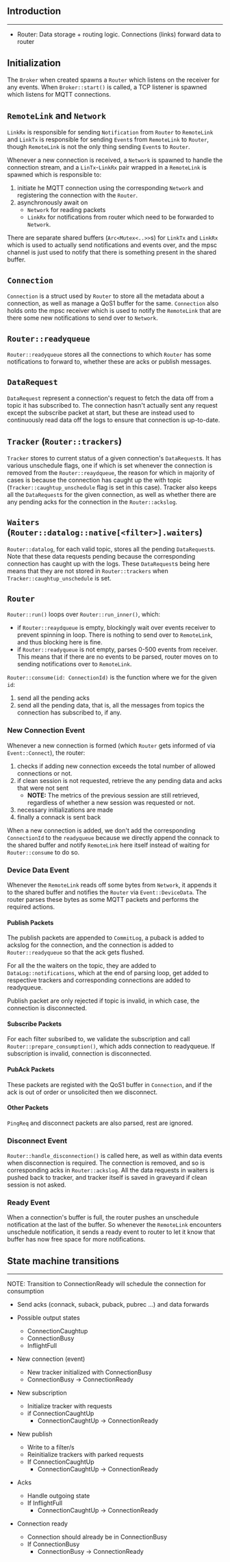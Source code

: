 ## Introduction
----------------

- Router: Data storage + routing logic. Connections (links) forward data to router


## Initialization

The `Broker` when created spawns a `Router` which listens on the receiver for any events. When `Broker::start()` is called, a TCP listener is spawned which listens for MQTT connections.


## `RemoteLink` and `Network`

`LinkRx` is responsible for sending `Notification` from `Router` to `RemoteLink` and `LinkTx` is responsible for sending `Event`s from `RemoteLink` to `Router`, though `RemoteLink` is not the only thing sending `Event`s to `Router`.

Whenever a new connection is received, a `Network` is spawned to handle the connection stream, and a `LinTx`-`LinkRx` pair wrapped in a `RemoteLink` is spawned which is responsible to:
1. initiate he MQTT connection using the corresponding `Network` and registering the connection with the `Router`.
2. asynchronously await on
	- `Network` for reading packets
	- `LinkRx` for notifications from router which need to be forwarded to `Network`.

There are separate shared buffers (`Arc<Mutex<..>>`s) for `LinkTx` and `LinkRx` which is used to actually send notifications and events over, and the mpsc channel is just used to notify that there is something present in the shared buffer.


## `Connection`

`Connection` is a struct used by `Router` to store all the metadata about a connection, as well as manage a QoS1 buffer for the same. `Connection` also holds onto the mpsc receiver which is used to notify the `RemoteLink` that are there some new notifications to send over to `Network`.


## `Router::readyqueue`

`Router::readyqueue` stores all the connections to which `Router` has some notifications to forward to, whether these are acks or publish messages.


## `DataRequest`

`DataRequest` represent a connection's request to fetch the data off from a topic it has subscribed to. The connection hasn't actually sent any request except the subscribe packet at start, but these are instead used to continuously read data off the logs to ensure that connection is up-to-date.


## `Tracker` (`Router::trackers`)

`Tracker` stores to current status of a given connection's `DataRequest`s. It has various unschedule flags, one if which is set whenever the connection is removed from the `Router::reaydqueue`, the reason for which in majority of cases is because the connection has caught up the with topic (`Tracker::caughtup_unschedule` flag is set in this case). Tracker also keeps all the `DataRequest`s for the given connection, as well as whether there are any pending acks for the connection in the `Router::ackslog`.


## `Waiters` (`Router::datalog::native[<filter>].waiters`)

`Router::datalog`, for each valid topic, stores all the pending `DataRequest`s. Note that these data requests pending because the corresponding connection has caught up with the logs. These `DataRequest`s being here means that they are not stored in `Router::trackers` when `Tracker::caughtup_unschedule` is set.


## `Router`

`Router::run()` loops over `Router::run_inner()`, which:
- if `Router::reaydqueue` is empty, blockingly wait over events receiver to prevent spinning in loop. There is nothing to send over to `RemoteLink`, and thus blocking here is fine.
- if `Router::readyqueue` is not empty, parses 0-500 events from receiver. This means that if there are no events to be parsed, router moves on to sending notifications over to `RemoteLink`.

`Router::consume(id: ConnectionId)` is the function where we for the given `id`:
1. send all the pending acks
2. send all the pending data, that is, all the messages from topics the connection has subscribed to, if any.


### New Connection Event

Whenever a new connection is formed (which `Router` gets informed of via `Event::Connect`), the router:
1. checks if adding new connection exceeds the total number of allowed connections or not.
2. if clean session is not requested, retrieve the any pending data and acks that were not sent
	- **NOTE:** The metrics of the previous session are still retrieved, regardless of whether a new session was requested or not.
3. necessary initializations are made
4. finally a connack is sent back

When a new connection is added, we don't add the corresponding `ConnectionId` to the `readyqueue` because we directly append the connack to the shared buffer and notify `RemoteLink` here itself instead of waiting for `Router::consume` to do so.


### Device Data Event

Whenever the `RemoteLink` reads off some bytes from `Network`, it appends it to the shared buffer and notifies the `Router` via `Event::DeviceData`. The router parses these bytes as some MQTT packets and performs the required actions.

#### Publish Packets

The publish packets are appended to `CommitLog`, a puback is added to ackslog for the connection, and the connection is added to `Router::readyqueue` so that the ack gets flushed.

For all the the waiters on the topic, they are added to `DataLog::notifications`, which at the end of parsing loop, get added to respective trackers and corresponding connections are added to readyqueue.

Publish packet are only rejected if topic is invalid, in which case, the connection is disconnected.

#### Subscribe Packets

For each filter subsribed to, we validate the subscription and call `Router::prepare_consumption()`, which adds connection to readyqueue. If subscription is invalid, connection is disconnected.

#### PubAck Packets

These packets are registed with the QoS1 buffer in `Connection`, and if the ack is out of order or unsolicited then we disconnect.

#### Other Packets

`PingReq` and disconnect packets are also parsed, rest are ignored.


### Disconnect Event

`Router::handle_disconnection()` is called here, as well as within data events when disconnection is required. The connection is removed, and so is corresponding acks in `Router::ackslog`. All the data requests in waiters is pushed back to tracker, and tracker itself is saved in graveyard if clean session is not asked.

### Ready Event

When a connection's buffer is full, the router pushes an unschedule notification at the last of the buffer. So whenever the `RemoteLink` encounters unschedule notification, it sends a ready event to router to let it know that buffer has now free space for more notifications.


## State machine transitions
----------------------------

NOTE: Transition to ConnectionReady will schedule the connection for consumption
 - Send acks (connack, suback, puback, pubrec ...) and data forwards
 - Possible output states
    - ConnectionCaughtup
    - ConnectionBusy
    - InflightFull

- New connection (event)
  - New tracker initialized with ConnectionBusy
  - ConnectionBusy -> ConnectionReady

- New subscription
  - Initialize tracker with requests
  - if ConnectionCaughtUp
    - ConnectionCaughtUp -> ConnectionReady

- New publish
  - Write to a filter/s
  - Reinitialize trackers with parked requests
  - If ConnectionCaughtUp
    - ConnectionCaughtUp -> ConnectionReady

- Acks
  - Handle outgoing state
  - If InflightFull
    - ConnectionCaughtUp -> ConnectionReady

- Connection ready
  - Connection should already be in ConnectionBusy
  - If ConnectionBusy
    - ConnectionBusy -> ConnectionReady



